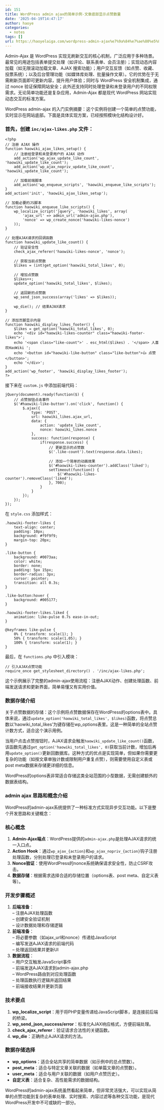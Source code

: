 ```yaml
---
id: 151
title: WordPress admin ajax的简单示例-文章底部显示点赞数量
date: '2025-04-19T14:47:17'
author: haoye
categories:
  - notes
tags: []
url: https://haoyelaiga.com/wordpress-admin-ajax%e7%9a%84%e7%ae%80%e5%8d%95%e7%a4%ba%e4%be%8b-%e6%96%87%e7%ab%a0%e5%ba%95%e9%83%a8%e6%98%be%e7%a4%ba%e7%82%b9%e8%b5%9e%e6%95%b0%e9%87%8f/
---
```


Admin-Ajax 是 WordPress 实现无刷新交互的核心机制，广泛应用于多种场景。最常见的用途包括表单提交处理（如评论、联系表单、会员注册）；实现动态内容加载（如无限滚动加载文章、AJAX 搜索功能）；用户交互反馈（如点赞、收藏、投票系统）；以及后台管理功能（如媒体库处理、批量操作文章）。它的优势在于无需刷新页面即可更新内容，提升用户体验；同时与 WordPress 安全机制集成，通过 nonce 验证保障网站安全；此外还支持同时处理登录和未登录用户的不同权限需求。无论简单功能还是复杂应用，Admin-Ajax 都是现代 WordPress 网站实现动态交互的标准方案。

WordPress admin-ajax 的入门实例摘要：这个实例将创建一个简单的点赞功能，实时显示在网站底部。下面是具体实现方案，已经按照模块化结构设计好。

### 首先，创建 `inc/ajax-likes.php` 文件：

```
<?php
// 注册 AJAX 操作
function haowiki_ajax_likes_setup() {
    // 注册给登录和未登录用户的 AJAX 动作
    add_action('wp_ajax_update_like_count', 'haowiki_update_like_count');
    add_action('wp_ajax_nopriv_update_like_count', 'haowiki_update_like_count');

    // 加载前端脚本
    add_action('wp_enqueue_scripts', 'haowiki_enqueue_like_scripts');
}
add_action('init', 'haowiki_ajax_likes_setup');

// 加载必要的JS脚本
function haowiki_enqueue_like_scripts() {
    wp_localize_script('jquery', 'haowiki_likes', array(
        'ajax_url' => admin_url('admin-ajax.php'),
        'nonce' => wp_create_nonce('haowiki-likes-nonce')
    ));
}

// 处理AJAX请求的回调函数
function haowiki_update_like_count() {
    // 验证安全性
    check_ajax_referer('haowiki-likes-nonce', 'nonce');

    // 获取当前点赞数
    $likes = (int)get_option('haowiki_total_likes', 0);

    // 增加点赞数
    $likes++;
    update_option('haowiki_total_likes', $likes);

    // 返回新的点赞数
    wp_send_json_success(array('likes' => $likes));

    wp_die(); // 结束AJAX请求
}

// 添加页脚显示内容
function haowiki_display_likes_footer() {
    $likes = get_option('haowiki_total_likes', 0);
    echo '<div id="haowiki-likes-counter" class="haowiki-footer-likes">';
    echo '<span class="like-count">' . esc_html($likes) . '</span> 人喜欢HaoWiki ';
    echo '<button id="haowiki-like-button" class="like-button">👍 点赞</button>';
    echo '</div>';
}
add_action('wp_footer', 'haowiki_display_likes_footer');
?>
```

接下来在 `custom.js` 中添加前端代码：

```
jQuery(document).ready(function($) {
    // 点赞按钮点击事件
    $('#haowiki-like-button').on('click', function() {
        $.ajax({
            type: 'POST',
            url: haowiki_likes.ajax_url,
            data: {
                action: 'update_like_count',
                nonce: haowiki_likes.nonce
            },
            success: function(response) {
                if(response.success) {
                    // 更新显示的点赞数
                    $('.like-count').text(response.data.likes);

                    // 添加一个简单的动画效果
                    $('#haowiki-likes-counter').addClass('liked');
                    setTimeout(function() {
                        $('#haowiki-likes-counter').removeClass('liked');
                    }, 700);
                }
            }
        });
    });
});
```

在 `style.css` 添加样式：

```
.haowiki-footer-likes {
    text-align: center;
    padding: 10px;
    background: #f9f9f9;
    margin-top: 20px;
}

.like-button {
    background: #0073aa;
    color: white;
    border: none;
    padding: 5px 15px;
    border-radius: 3px;
    cursor: pointer;
    transition: all 0.3s;
}

.like-button:hover {
    background: #005177;
}

.haowiki-footer-likes.liked {
    animation: like-pulse 0.7s ease-in-out;
}

@keyframes like-pulse {
    0% { transform: scale(1); }
    50% { transform: scale(1.05); }
    100% { transform: scale(1); }
}
```

最后，在 `functions.php` 中引入模块：

```
// 引入AJAX点赞功能
require_once get_stylesheet_directory() . '/inc/ajax-likes.php';
```

这个示例展示了完整的admin-ajax使用流程：注册AJAX动作、创建处理函数、前端发送请求和更新界面，简单易懂又有实用价值。

### 数据存储介绍

关于点赞数据的存储：这个示例将点赞数据保存在WordPress的options表中。具体来说，通过`update_option('haowiki_total_likes', $likes)`函数，将点赞总数以’haowiki\_total\_likes’为键存储在wp\_options表里。这是一种简单的全站点赞计数方式，适合这个演示用例。

当用户点击点赞按钮时，AJAX请求会触发`haowiki_update_like_count()`函数，该函数先通过`get_option('haowiki_total_likes', 0)`获取当前计数，增加后再用`update_option()`更新回数据库。这种方式的优点是实现简单，但如果你需要更复杂的功能（如按文章单独计数或限制用户重复点赞），则需要使用自定义表或post meta数据来存储更详细的信息。

WordPress的options表非常适合存储这类全站范围的小型数据，无需创建额外的数据表结构。

### admin ajax 思路和概念介绍

WordPress的admin-ajax系统提供了一种标准方式实现异步交互功能。以下是整个开发思路和关键概念：

### 核心概念

1. **Admin-Ajax端点**：WordPress提供的`admin-ajax.php`是处理AJAX请求的统一入口点。
2. **Action Hook**：通过`wp_ajax_{action}`和`wp_ajax_nopriv_{action}`钩子注册处理函数，分别处理已登录和未登录用户的请求。
3. **Nonce验证**：使用WordPress的nonce系统确保请求安全性，防止CSRF攻击。
4. **数据存储**：根据需求选择合适的存储位置（options表、post meta、自定义表等）。

### 开发步骤概述

1. **后端准备**：\
   – 注册AJAX处理函数\
   – 创建安全验证机制\
   – 设计数据处理和存储逻辑
2. **前端准备**：\
   – 将必要参数（如ajax\_url和nonce）传递给JavaScript\
   – 编写发送AJAX请求的前端代码\
   – 处理返回结果并更新UI
3. **数据流程**：\
   – 用户交互触发JavaScript事件\
   – 前端发送AJAX请求到admin-ajax.php\
   – WordPress路由到对应处理函数\
   – 处理函数执行逻辑并返回结果\
   – 前端接收结果并更新页面

### 技术要点

1. **wp\_localize\_script**：用于将PHP变量传递给JavaScript脚本，是连接前后端的桥梁。
2. **wp\_send\_json\_success/error**：标准化AJAX响应格式，方便前端处理。
3. **check\_ajax\_referer**：验证请求合法性的关键函数。
4. **wp\_die**：正确终止AJAX请求的方法。

### 数据存储选择

- **wp\_options**：适合全站共享的简单数据（如示例中的总点赞数）。
- **post\_meta**：适合与特定文章关联的数据（如单篇文章的点赞数）。
- **user\_meta**：适合与用户关联的数据（如用户点赞历史）。
- **自定义表**：适合复杂、高性能需求的数据结构。

WordPress的admin-ajax系统虽然看起来简单，但非常灵活强大，可以实现从简单的点赞功能到复杂的表单处理、实时搜索、内容过滤等各种交互功能，是现代WordPress开发中不可或缺的一部分。
